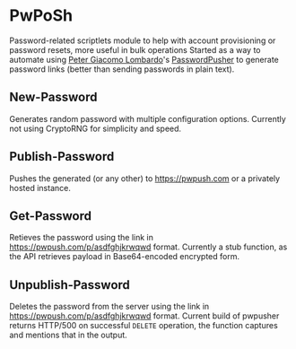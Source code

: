 # PwPoSh
Password-related scriptlets module to help with account provisioning or password resets, more useful in bulk operations
Started as a way to automate using [Peter Giacomo Lombardo](https://github.com/pglombardo)'s [PasswordPusher](https://github.com/pglombardo/PasswordPusher) to generate password links (better than sending passwords in plain text).

## New-Password
Generates random password with multiple configuration options. Currently not using CryptoRNG for simplicity and speed.

## Publish-Password
Pushes the generated (or any other) to https://pwpush.com or a privately hosted instance.

## Get-Password
Retieves the password using the link in https://pwpush.com/p/asdfghjkrwqwd format.
Currently a stub function, as the API retrieves payload in Base64-encoded encrypted form.

## Unpublish-Password
Deletes the password from the server using the link in https://pwpush.com/p/asdfghjkrwqwd format.
Current build of pwpusher returns HTTP/500 on successful `DELETE` operation, the function captures and mentions that in the output.
